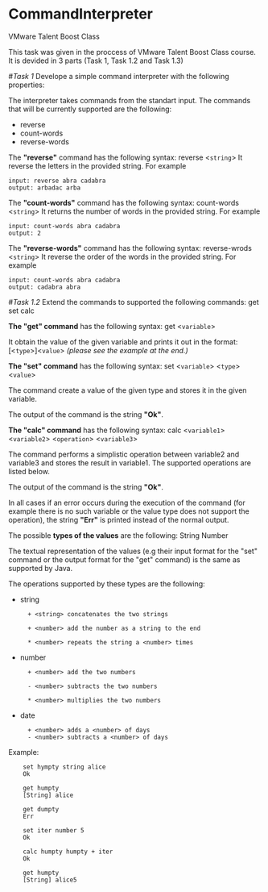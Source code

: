 # CommandInterpreter

VMware Talent Boost Class

This task was given in the proccess of VMware Talent Boost Class course. It is devided in 3 parts (Task 1, Task 1.2 and Task 1.3)

#*Task 1*
Develope a simple command interpreter with the following properties:

The interpreter takes commands from the standart input. The commands that will be currently supported are the following:

- reverse 
- count-words
- reverse-words

The **"reverse"** command has the following syntax:
reverse  <`string`>
It reverse the letters in the provided string. For example

	input: reverse abra cadabra
	output: arbadac arba

The **"count-words"** command has the following syntax:
  count-words  <`string`>
It returns the number of words in the provided string. For example

	input: count-words abra cadabra
	output: 2

The **"reverse-words"** command has the following syntax:
reverse-wrods <`string`>
It reverse the order of the words in the provided string. For example

	input: count-words abra cadabra
	output: cadabra abra

#*Task 1.2*
Extend the commands to supported the following commands:
	get
	set
	calc
	
**The "get" command** has the following syntax:
get <`variable`>

It obtain the value of the given variable and prints it out in the format:
[<`type`>]<`value`>
*(please see the example at the end.)*

**The "set" command** has the following syntax:
set <`variable`> <`type`><`value`>

The command create a value of the given type and stores it in the given variable.

The output of the command is the string **"Ok"**.

**The "calc" command** has the following syntax:
calc  <`variable1`> <`variable2`> <`operation`> <`variable3`>

The command performs a simplistic operation between variable2 and variable3 and stores the result in variable1. The supported operations are listed below.

The output of the command is the string **"Ok"**.


In all cases if an error occurs during the execution of the command (for example there is no such variable or the value type does not support the operation), the string **"Err"** is printed instead of the normal output.

The possible **types of the values** are the following:
	String
	Number

The textual representation of the values (e.g their input format for the "set" command or the output format for the "get" command) is the same as supported by Java.

The operations supported by these types are the following:
	
- string

		+ <string> concatenates the two strings
		
		+ <number> add the number as a string to the end
		
		* <number> repeats the string a <number> times
		
- number

		+ <number> add the two numbers
		
		- <number> subtracts the two numbers
		
		* <number> multiplies the two numbers
		
- date

		+ <number> adds a <number> of days
		- <number> subtracts a <number> of days

Example:
		
		set hympty string alice
		Ok

		get humpty
		[String] alice

		get dumpty
		Err

		set iter number 5
		Ok

		calc humpty humpty + iter
		Ok

		get humpty
		[String] alice5
